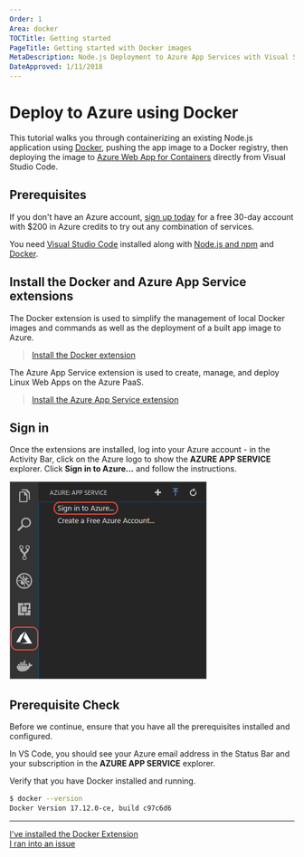 ```yaml
---
Order: 1
Area: docker
TOCTitle: Getting started
PageTitle: Getting started with Docker images
MetaDescription: Node.js Deployment to Azure App Services with Visual Studio Code
DateApproved: 1/11/2018
---
```

# Deploy to Azure using Docker

This tutorial walks you through containerizing an existing Node.js application using [Docker](https://www.docker.com/), pushing the app image to a Docker registry, then deploying the image to [Azure Web App for Containers](https://azure.microsoft.com/en-us/services/app-service/containers/) directly from Visual Studio Code.

## Prerequisites

If you don't have an Azure account, [sign up today](https://azure.microsoft.com/en-us/free/?utm_source=campaign&utm_campaign=vscode-tutorial-docker-extension&mktingSource=vscode-tutorial-docker-extension) for a free 30-day account with $200 in Azure credits to try out any combination of services.

You need [Visual Studio Code](https://code.visualstudio.com/) installed along with [Node.js and npm](https://nodejs.org/en/download) and [Docker](https://www.docker.com/community-edition).

## Install the Docker and Azure App Service extensions

The Docker extension is used to simplify the management of local Docker images and commands as well as the deployment of a built app image to Azure.

> <a class="tutorial-install-extension-btn" href="vscode:extension/PeterJausovec.vscode-docker">Install the Docker extension</a>

The Azure App Service extension is used to create, manage, and deploy Linux Web Apps on the Azure PaaS.

> <a class="tutorial-install-extension-btn" href="vscode:extension/ms-azuretools.vscode-azureappservice">Install the Azure App Service extension</a>

## Sign in

Once the extensions are installed, log into your Azure account - in the Activity Bar, click on the Azure logo to show the **AZURE APP SERVICE** explorer. Click **Sign in to Azure...** and follow the instructions.

![sign in to Azure](../images/app-service-extension/sign-in.png)

## Prerequisite Check

Before we continue, ensure that you have all the prerequisites installed and configured.

In VS Code, you should see your Azure email address in the Status Bar and your subscription in the **AZURE APP SERVICE** explorer.

Verify that you have Docker installed and running.

```bash
$ docker --version
Docker Version 17.12.0-ce, build c97c6d6
```

----

<a class="tutorial-next-btn" href="/tutorials/docker-extension/create-registry">I've installed the Docker Extension</a>  
<a class="tutorial-feedback-btn" onclick="reportIssue('docker-extension', 'getting-started')" href="javascript:void(0)">I ran into an issue</a>
